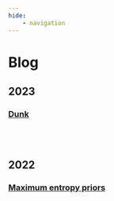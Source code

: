 ```yaml
---
hide:
    - navigation
---
```


# Blog

## 2023
### [Dunk](https://clarkmaio.github.io/pages/blog/subpages/dunk.md)

<br>
<br>

## 2022

### [Maximum entropy priors](https://clarkmaio.github.io/pages/blog/subpages/maximum_entropy_priors.md)